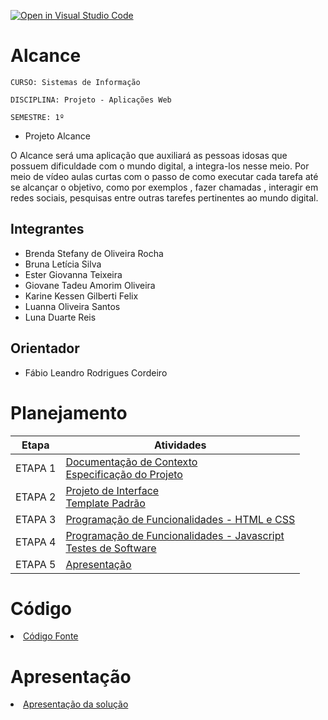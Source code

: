[![Open in Visual Studio Code](https://classroom.github.com/assets/open-in-vscode-c66648af7eb3fe8bc4f294546bfd86ef473780cde1dea487d3c4ff354943c9ae.svg)](https://classroom.github.com/online_ide?assignment_repo_id=10303675&assignment_repo_type=AssignmentRepo)
# Alcance

`CURSO: Sistemas de Informação`

`DISCIPLINA: Projeto - Aplicações Web`

`SEMESTRE: 1º`

- Projeto Alcance

O Alcance será uma aplicação que auxiliará as pessoas idosas que possuem dificuldade com o mundo digital, a integra-los nesse meio. Por meio de vídeo aulas curtas com o passo de como executar cada tarefa até se alcançar o objetivo, como por exemplos , fazer chamadas , interagir em redes sociais, pesquisas entre outras tarefes pertinentes ao mundo digital.   

## Integrantes

* Brenda Stefany de Oliveira Rocha
* Bruna Letícia Silva
* Ester Giovanna Teixeira
* Giovane Tadeu Amorim Oliveira
* Karine Kessen Gilberti Felix
* Luanna Oliveira Santos
* Luna Duarte Reis

## Orientador

* Fábio Leandro Rodrigues Cordeiro 

# Planejamento

| Etapa         | Atividades |
|  :----:   | ----------- |
| ETAPA 1         |[Documentação de Contexto](docs/context.md) <br> [Especificação do Projeto](docs/especification.md) |
| ETAPA 2         |[Projeto de Interface](docs/interface.md) <br> [Template Padrão](docs/template.md) |
| ETAPA 3         |[Programação de Funcionalidades - HTML e CSS](docs/development.md) |
| ETAPA 4        |[Programação de Funcionalidades - Javascript](docs/development.md) <br> [Testes de Software ](docs/tests.md) |
| ETAPA 5         | [Apresentação](presentation/README.md) |

# Código

<li><a href="src/README.md"> Código Fonte</a></li>

# Apresentação

<li><a href="presentation/README.md"> Apresentação da solução</a></li>
